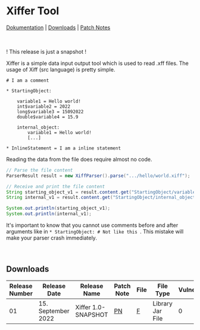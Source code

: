 # Xiffer Tool

[Dokumentation]() | [Downloads](https://github.com/LostBoyHubble/Xiffer/blob/master/README.md#downloads) | [Patch Notes]() <br>
<br>
<br>

! This release is just a snapshot !

Xiffer is a simple data input output tool which is used to read .xff files. The usage of Xiff (src language) is pretty simple.
```
# I am a comment

* StartingObject:

    variable1 = Hello world!
    int$variable2 = 2022
    long$variable3 = 15092022
    double$variable4 = 15.9
    
    internal_object:
        variable1 = Hello world!
        [...]

* InlineStatement = I am a inline statement
```
Reading the data from the file does require almost no code.
```java
// Parse the file content
ParserResult result = new XiffParser().parse(".../hello/world.xiff");

// Receive and print the file content
String starting_object_v1 = result.content.get("StartingObject/variable1");
String internal_v1 = result.content.get("StartingObject/internal_object/variable1");

System.out.println(starting_object_v1);
System.out.println(internal_v1);
```
It's important to know that you cannot use comments before and after arguments like in `* StartingObject: # Not like this `. This mistake will make your parser crash immediately.
<br>
<br>
<br>
## Downloads

Release Number | Release Date | Release Name | Patch Note | File | File Type | Vulnerabilities
---------------|--------------|--------------|------------|------|-----------|----------------
01 | 15. September 2022 | Xiffer 1.0-SNAPSHOT | [PN]() | [F]() | Library Jar File | 0
